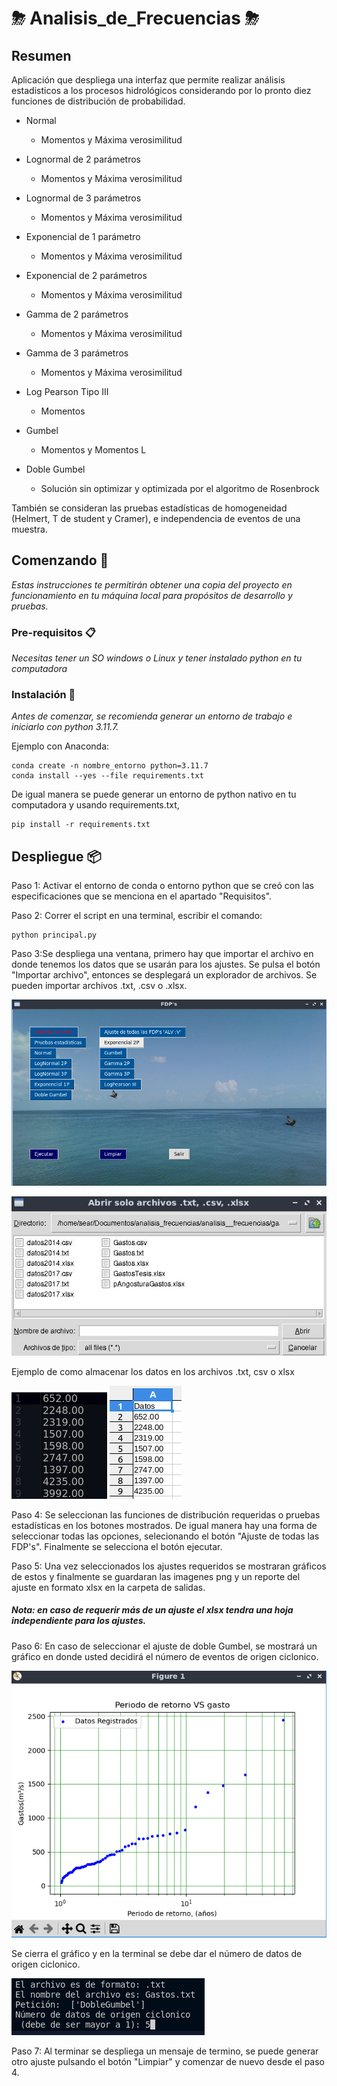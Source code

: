 # ⛈   Analisis_de_Frecuencias   ⛈

## Resumen

Aplicación que despliega una interfaz que permite realizar análisis estadisticos a los procesos hidrológicos 
considerando por lo pronto diez funciones de distribución de probabilidad.

* Normal
    * Momentos y Máxima verosimilitud

* Lognormal de 2 parámetros
    * Momentos y Máxima verosimilitud

* Lognormal de 3 parámetros
    * Momentos y Máxima verosimilitud

* Exponencial de 1 parámetro
    * Momentos y Máxima verosimilitud

* Exponencial de 2 parámetros
    * Momentos y Máxima verosimilitud

* Gamma de 2 parámetros
    * Momentos y Máxima verosimilitud

* Gamma de 3 parámetros
    * Momentos y Máxima verosimilitud

* Log Pearson Tipo III
    * Momentos

* Gumbel
    * Momentos y Momentos L

* Doble Gumbel
    * Solución sin optimizar y optimizada por el algoritmo de Rosenbrock

También se consideran las pruebas estadísticas de homogeneidad (Helmert, T de student y Cramer),  e independencia de eventos de una muestra. 

## Comenzando 🚀

_Estas instrucciones te permitirán obtener una copia del proyecto en funcionamiento en tu máquina local para propósitos de desarrollo y pruebas._

### Pre-requisitos 📋

_Necesitas tener un SO windows o Linux y tener instalado python en tu computadora_

### Instalación 🔧

_Antes de comenzar, se recomienda generar un entorno de trabajo e iniciarlo con python 3.11.7._

Ejemplo con Anaconda:

```
conda create -n nombre_entorno python=3.11.7
conda install --yes --file requirements.txt
```
De igual manera se puede generar un entorno de python nativo en tu computadora y usando requirements.txt,

```
pip install -r requirements.txt
```
## Despliegue 📦

Paso 1: Activar el entorno de conda o entorno python que se creó con las especificaciones que se menciona en el apartado "Requisitos".

Paso 2: Correr el script en una terminal, escribir el comando:

```
python principal.py
```
Paso 3:Se despliega una ventana, primero hay que importar el archivo en donde tenemos los datos que se usarán para los ajustes. Se pulsa el botón "Importar archivo", entonces se desplegará un explorador de archivos. Se pueden importar archivos .txt, .csv o .xlsx.

![](image/interfaz_0.png)

![](image/explorador.jpg)

Ejemplo de como almacenar los datos en los archivos .txt, csv o xlsx

![](image/ejemplo_txt_csv.png) ![](image/ejemplo_xlsx.png)

Paso 4: Se seleccionan las funciones de distribución requeridas o pruebas estadísticas en los botones mostrados. De igual manera hay una forma de seleccionar todas las opciones, selecionando el botón "Ajuste de todas las FDP's". Finalmente se selecciona el botón ejecutar.

Paso 5: Una vez seleccionados los ajustes requeridos se mostraran gráficos de estos y finalmente se guardaran las imagenes png y un reporte del ajuste en formato xlsx en la carpeta de salidas.

##### Nota: en caso de requerir más de un ajuste el xlsx tendra una hoja independiente para los ajustes.

Paso 6: En caso de seleccionar el ajuste de doble Gumbel, se mostrará un gráfico en donde usted decidirá el número de eventos de origen ciclonico.

![](image/gumbel.png)

Se cierra el gráfico y en la terminal se debe dar el número de datos de origen ciclonico.

![](image/dgumbel.png)

Paso 7: Al terminar se despliega un mensaje de termino, se puede generar otro ajuste pulsando el botón "Limpiar" y comenzar de nuevo desde el paso 4.



